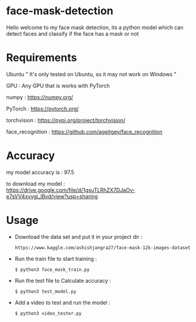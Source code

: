 # face-mask-detection
Hello welcome to my face mask detection, its a python model which can detect faces and classify if the face has a mask or not

# Requirements
Ubuntu      " It's only tested on Ubuntu, so it may not work on Windows "

GPU : Any GPU that is works with PyTorch 

numpy : https://numpy.org/

PyTorch : https://pytorch.org/

torchvision : https://pypi.org/project/torchvision/

face_recognition : https://github.com/ageitgey/face_recognition

# Accuracy  

my model accuracy is : 97.5

to download my model : https://drive.google.com/file/d/1gsuTLRhZX7DJaOv-e7sVV4xvvgj_lBvd/view?usp=sharing

# Usage

* Download the data set and put it in your project dir :
  
      https://www.kaggle.com/ashishjangra27/face-mask-12k-images-dataset
  
* Run the train file to start training : 
      
      $ python3 face_mask_train.py
          
* Run the test file to Calculate accuracy : 
      
      $ python3 test_model.py
      
* Add a video to test and run the model :

      $ python3 video_tester.py
     
